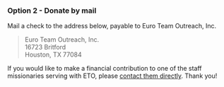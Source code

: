 ### Option 2 - Donate by mail

Mail a check to the address below, payable to Euro Team Outreach, Inc.

> Euro Team Outreach, Inc.  
16723 Britford  
Houston, TX 77084  

If you would like to make a financial contribution to one of the staff missionaries serving with ETO, please [contact them directly](/team). Thank you!
